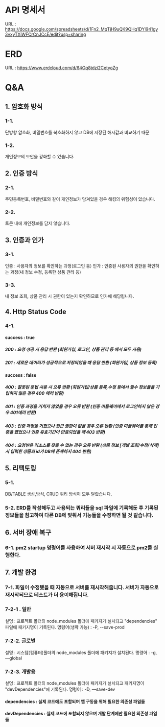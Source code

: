 # API 명세서

URL : https://docs.google.com/spreadsheets/d/1Fn2_MqTjH9uQK9QHq1DYl941gy3vxyTXiWFCrCnJCcE/edit?usp=sharing

# ERD

URL : https://www.erdcloud.com/d/64Gq8tdzi2CetyoZg

# Q&A

## 1. 암호화 방식
   ### 1-1.
   단방향 암호화,
   비밀번호를 복호화하지 않고 DB에 저장된 해시값과 비교하기 때문
   ### 1-2.
   개인정보의 보안을 강화할 수 있습니다.

## 2. 인증 방식
   ### 2-1.
   주민등록번호, 비밀번호와 같이 개인정보가 담겨있을 경우 해킹의 위험성이 있습니다.
   ### 2-2.
   토큰 내에 개인정보를 담지 않습니다.

## 3. 인증과 인가
   ### 3-1.
   인증 : 사용자의 정보를 확인하는 과정(로그인 등)
   인가 : 인증된 사용자의 권한을 확인하는 과정(내 정보 수정, 등록한 상품 관리 등)
   ### 3-3.
   내 정보 조회, 상품 관리 시 권한이 있는지 확인하므로 인가에 해당됩니다.

## 4. Http Status Code
   ### 4-1.

   #### success : true

   ##### 200 : 요청 성공 시 응답 반환 (회원가입, 로그인, 상품 관리 등 에서 모두 사용)
   ##### 201 : 새로운 데이터가 성공적으로 저장되었을 때 응답 반환 (회원가입, 상품 정보 등록)

   #### success : false

   ##### 400 : 잘못된 문법 사용 시 오류 반환 (회원가입/상품 등록,수정 등에서 필수 정보들을 기입하지 않은 경우 400 에러 반환)
   ##### 401 : 인증 과정을 거치지 않았을 경우 오류 반환 (인증 미들웨어에서 로그인하지 않은 경우 401에러 반환)
   ##### 403 : 인증 과정을 거쳤으나 접근 권한이 없을 경우 오류 반환 (인증 미들웨어를 통해 인증을 했었으나 인증 유효기간이 만료되었을 때 403 반환)
   ##### 404 : 요청받은 리소스를 찾을 수 없는 경우 오류 반환 (상품 정보 [개별 조회/수정/삭제] 시 입력한 상품의 id가 DB에 존재하지 404 반환)

## 5. 리팩토링
   ### 5-1.
   DB/TABLE 생성,방식, CRUD 쿼리 방식이 모두 달랐습니다.
   ### 5-2. ERD를 작성해두고 사용되는 쿼리들을 sql 파일에 기록해둔 후 기록된 정보들을 참고하여 다른 DB에 맞춰서 기능들을 수정하면 될 것 같습니다.

## 6. 서버 장애 복구
   ### 6-1. pm2 startup 명령어를 사용하여 서버 재시작 시 자동으로 pm2를 실행한다.

## 7. 개발 환경
   ### 7-1. 파일이 수정됐을 때 자동으로 서버를 재시작해줍니다. 서버가 자동으로 재시작되므로 테스트가 더 용이해집니다.
   ### 7-2-1 . 일반
   설명 : 프로젝트 폴더의 node_modules 폴더에 패키지가 설치되고 "dependencies" 파일에 패키지명이 기록된다.
   명령어(생략 가능) : -P, --save-prod
   ### 7-2-2. 글로벌
   설명 : 시스템(컴퓨터)폴더의 node_modules 폴더에 패키지가 설치된다.
   명령어 : -g, —global
   ### 7-2-3. 개발용
   설명 : 프로젝트 폴더의 node_modules 폴더에 패키지가 설치되고 패키지명이 "devDependencies"에 기록된다.
   명령어 : -D, —save-dev

   #### dependencies : 실제 코드에도 포함되며 앱 구동을 위해 필요한 의존성 파일들

   #### devDependencies : 실제 코드에 포함되지 않으며 개발 단계에만 필요한 의존성 파일들
